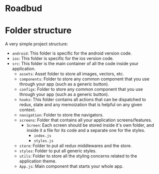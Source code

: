 # Roadbud

# Folder structure

A very simple project structure:

- `android`: This folder is specific for the android version code.
- `ios`: This folder is specific for the ios version code.
- `src`: This folder is the main container of all the code inside your application.
  - `assets`: Asset folder to store all images, vectors, etc.
  - `components`: Folder to store any common component that you use through your app (such as a generic button).
  - `configs`: Folder to store any common component that you use through your app (such as a generic button).
  - `hooks`: This folder contains all actions that can be dispatched to redux, state and any memoization that is helpful on any given context.
  - `navigation`: Folder to store the navigators.
  - `screens`: Folder that contains all your application screens/features.
    - `Screen`: Each screen should be stored inside it's own folder, and inside it a file for its code and a separate one for the styles.
      - `index.js`
      - `styles.js`
  - `store`: Folder to put all redux middlewares and the store.
  - `styles`: Folder to put all generic styles.
  - `utils`: Folder to store all the styling concerns related to the application theme.
  - `App.js`: Main component that starts your whole app.

